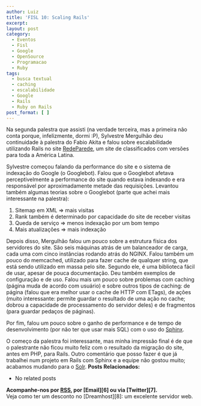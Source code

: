 ```yaml
---
author: Luiz
title: 'FISL 10: Scaling Rails'
excerpt:
layout: post
category:
  - Eventos
  - Fisl
  - Google
  - OpenSource
  - Programacao
  - Ruby
tags:
  - busca textual
  - caching
  - escalabilidade
  - Google
  - Rails
  - Ruby on Rails
post_format: [ ]
---
```

Na segunda palestra que assisti (na verdade terceira, mas a primeira não conta porque, infelizmente, dormi :P), Sylvestre Mergulhão deu continuidade à palestra do Fabio Akita e falou sobre escalabilidade utilizando Rails no site [RedeParede][1], um site de classificados com versões para toda a América Latina.

Sylvestre começou falando da performance do site e o sistema de indexação do Google (o Googlebot). Falou que o Googlebot afetava perceptivelmente a performance do site quando estava indexando e era responsável por aproximadamente metade das requisições. Levantou também algumas teorias sobre o Googlebot (parte que achei mais interessante na palestra):

1.  Sitemap em XML => mais visitas
2.  Rank também é determinado por capacidade do site de receber visitas
3.  Queda de serviço => menos indexação por um bom tempo
4.  Mais atualizações => mais indexação

Depois disso, Mergulhão falou um pouco sobre a estrutura física dos servidores do site. São seis máquinas atrás de um balanceador de carga, cada uma com cinco instâncias rodando atrás do NGINX. Falou também um pouco do memcached, utilizado para fazer cache de qualquer string, que está sendo utilizado em massa pelo site. Segundo ele, é uma biblioteca fácil de usar, apesar de pouca documentação. Deu também exemplos de configuração e de uso. Falou mais um pouco sobre problemas com caching (página muda de acordo com usuário) e sobre outros tipos de caching: de página (falou que era melhor usar o cache de HTTP com ETags), de ações (muito interessante: permite guardar o resultado de uma ação no cache; dobrou a capacidade de processamento do servidor deles) e de fragmentos (para guardar pedaços de páginas).

Por fim, falou um pouco sobre o ganho de performance e de tempo de desenvolvimento (por não ter que usar mais SQL) com o uso do [Sphinx][2].

O começo da palestra foi interessante, mas minha impressão final é de que o palestrante não ficou muito feliz com o resultado da migração do site, antes em PHP, para Rails. Outro comentário que posso fazer é que já trabalhei num projeto em Rails com Sphinx e a equipe não gostou muito; acabamos mudando para o [Solr][3]. 
**Posts Relacionados:** 
*   No related posts









**Acompanhe-nos por [ RSS][5], por [Email][6] ou via [Twitter][7].**  
Veja como ter um desconto no [Dreamhost][8]: um excelente servidor web.

 [1]: http://redeparede.com.br/
 [2]: http://www.sphinxsearch.com/
 [3]: http://lucene.apache.org/solr/
 [4]: https://twitter.com/share
 [5]: http://feeds.feedburner.com/VidaGeek



